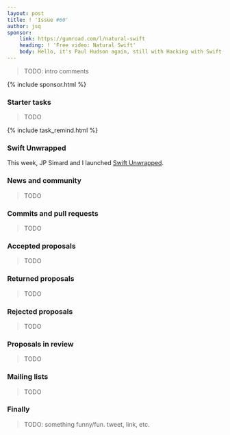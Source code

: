 ```yaml
---
layout: post
title: ! 'Issue #60'
author: jsq
sponsor:
    link: https://gumroad.com/l/natural-swift
    heading: ! 'Free video: Natural Swift'
    body: Hello, it's Paul Hudson again, still with Hacking with Swift, and still helping to support this awesome newsletter. After you've finished reading, why not download my Natural Swift video? It's 75 minutes of pure Swift goodness, and completely free.
---
```


> TODO: intro comments

<!--excerpt-->

{% include sponsor.html %}

### Starter tasks

> TODO

{% include task_remind.html %}

### Swift Unwrapped

This week, JP Simard and I launched [Swift Unwrapped](https://spec.fm/podcasts/swift-unwrapped).

### News and community

> TODO

### Commits and pull requests

> TODO

### Accepted proposals

> TODO

### Returned proposals

> TODO

### Rejected proposals

> TODO

### Proposals in review

> TODO

### Mailing lists

> TODO

### Finally

> TODO: something funny/fun. tweet, link, etc.
